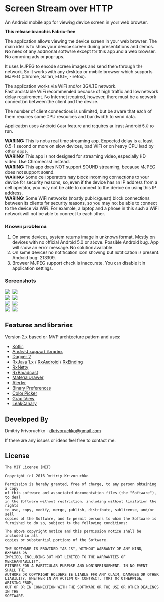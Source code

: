 # Screen Stream over HTTP
An Android mobile app for viewing device screen in your web browser.

**This release branch is Fabric-free**<br>

The application allows viewing the device screen in your web browser.
The main idea is to show your device screen during presentations and demos.
No need of any additional software except for this app and a web browser.
No annoying ads or pop-ups.

It uses MJPEG to encode screen images and send them through the network. So it works with any desktop or mobile browser which supports MJPEG (Chrome, Safari, EDGE, Firefox).

The application works via WiFi and/or 3G/LTE network.<br>
Fast and stable WiFi recommended because of high traffic and low network delay requirement.
No Internet required, however, there must be a network connection between the client and the device.

The number of client connections is unlimited, but be aware that each of them requires some CPU resources and bandwidth to send data.

Application uses Android Cast feature and requires at least Android 5.0 to run.

**WARING:** This is not a real time streaming app. Expected delay is at least 0.5-1 second or more on slow devices, bad WiFi or on heavy CPU load by other apps.<br>
**WARING:** This app is not designed for streaming video, especially HD video. Use Chromecast instead.<br>
**WARING:** This app does NOT support SOUND streaming, because MJPEG does not support sound.<br>
**WARING:** Some cell operators may block incoming connections to your device for security reasons, so, even if the device has an IP address from a cell operator, you may not be able to connect to the device on using this IP address.<br>
**WARING:** Some WiFi networks (mostly public/guest) block connections between its clients for security reasons, so you may not be able to connect to the device via WiFi. For example, a laptop and a phone in this such a WiFi network will not be able to connect to each other.

### Known problems

1. On some devices, system returns image in unknown format. Mostly on devices with no official Android 5.0 or above. Possible Android bug. App will show an error message. No solution available.
2. On some devices no notification icon showing but notification is present. Android bug: 213309.
3. Browser MJPEG support check is inaccurate. You can disable it in application settings.

### Screenshots

![](screenshots/screenshot_1.png)&nbsp;
![](screenshots/screenshot_2.png)<br>
![](screenshots/screenshot_3.png)&nbsp;
![](screenshots/screenshot_4.png)<br>
![](screenshots/screenshot_5.png)&nbsp;
![](screenshots/screenshot_6.png)<br>
![](screenshots/screenshot_7.png)&nbsp;
![](screenshots/screenshot_8.png)

## Features and libraries

Version 2.x based on MVP architecture pattern and uses:
* [Kotlin](https://kotlinlang.org)
* [Android support libraries](https://developer.android.com/topic/libraries/support-library/index.html)
* [Dagger 2](https://github.com/google/dagger)
* [RxJava 1.x](https://github.com/ReactiveX/RxJava/tree/1.x) / [RxAndroid](https://github.com/ReactiveX/RxAndroid/tree/1.x) / [RxBinding](https://github.com/JakeWharton/RxBinding/tree/version-one)
* [RxNetty](https://github.com/ReactiveX/RxNetty)
* [RxBroadcast](https://github.com/cantrowitz/RxBroadcast)
* [MaterialDrawer](https://github.com/mikepenz/MaterialDrawer)
* [Alerter](https://github.com/Tapadoo/Alerter)
* [Binary Preferences](https://github.com/iamironz/binaryprefs)
* [Color Picker](https://github.com/jrummyapps/colorpicker)
* [GraphView](https://github.com/appsthatmatter/GraphView)
* [LeakCanary](https://github.com/square/leakcanary)


## Developed By

Dmitriy Krivoruchko - <dkrivoruchko@gmail.com>

If there are any issues or ideas feel free to contact me.

## License

```
The MIT License (MIT)

Copyright (c) 2016 Dmitriy Krivoruchko

Permission is hereby granted, free of charge, to any person obtaining a copy
of this software and associated documentation files (the "Software"), to deal
in the Software without restriction, including without limitation the rights
to use, copy, modify, merge, publish, distribute, sublicense, and/or sell
copies of the Software, and to permit persons to whom the Software is
furnished to do so, subject to the following conditions:

The above copyright notice and this permission notice shall be included in all
copies or substantial portions of the Software.

THE SOFTWARE IS PROVIDED "AS IS", WITHOUT WARRANTY OF ANY KIND, EXPRESS OR
IMPLIED, INCLUDING BUT NOT LIMITED TO THE WARRANTIES OF MERCHANTABILITY,
FITNESS FOR A PARTICULAR PURPOSE AND NONINFRINGEMENT. IN NO EVENT SHALL THE
AUTHORS OR COPYRIGHT HOLDERS BE LIABLE FOR ANY CLAIM, DAMAGES OR OTHER
LIABILITY, WHETHER IN AN ACTION OF CONTRACT, TORT OR OTHERWISE, ARISING FROM,
OUT OF OR IN CONNECTION WITH THE SOFTWARE OR THE USE OR OTHER DEALINGS IN THE
SOFTWARE.
```